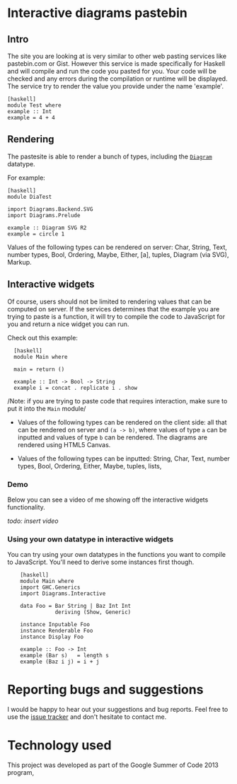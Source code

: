 # Interactive diagrams pastebin

## Intro

The site you are looking at is very similar to other web pasting
services like pastebin.com or Gist. However this service is made
specifically for Haskell and will compile and run the code you pasted
for you. Your code will be checked and any errors during the
compilation or runtime will be displayed. The service try to render
the value you provide under the name 'example'.

    [haskell]
    module Test where
    example :: Int
    example = 4 + 4

## Rendering

The pastesite is able to render a bunch of types, including the
[`Diagram`](http://projects.haskell.org/diagrams/) datatype.

For example:

    [haskell]
    module DiaTest

    import Diagrams.Backend.SVG
    import Diagrams.Prelude
    
    example :: Diagram SVG R2
    example = circle 1

Values of the following types can be rendered on server: Char, String,
Text, number types, Bool, Ordering, Maybe, Either, [a], tuples,
Diagram (via SVG), Markup.

## Interactive widgets

Of course, users should not be limited to rendering values that can be
computed on server. If the services determines that the example you
are trying to paste is a function, it will try to compile the code to
JavaScript for you and return a nice widget you can run.

Check out this example:
      
      [haskell]
      module Main where

      main = return ()
      
      example :: Int -> Bool -> String
      example i = concat . replicate i . show

/Note: if you are trying to paste code that requires interaction, make
sure to put it into the `Main` module/      

- Values of the following types can be rendered on the client side:
all that can be rendered on server and `(a -> b)`, where values of
type `a` can be inputted and values of type `b` can be rendered. The
diagrams are rendered using HTML5 Canvas.

- Values of the following types can be inputted: String, Char, Text,
  number types, Bool, Ordering, Either, Maybe, tuples, lists, 

### Demo

Below you can see a video of me showing off the interactive widgets
functionality.

*todo: insert video*

### Using your own datatype in interactive widgets

You can try using your own datatypes in the functions you want to
compile to JavaScript. You'll need to derive some instances first
though.

        [haskell]
        module Main where
        import GHC.Generics
        import Diagrams.Interactive
        
        data Foo = Bar String | Baz Int Int
                   deriving (Show, Generic)

        instance Inputable Foo
        instance Renderable Foo
        instance Display Foo

        example :: Foo -> Int
        example (Bar s)   = length s
        example (Baz i j) = i + j
        

# Reporting bugs and suggestions

I would be happy to hear out your suggestions and bug reports. Feel
free to use the [issue
tracker](http://github.com/co-dan/interactive-diagrams/issues) and
don't hesitate to contact me.

# Technology used

This project was developed as part of the Google Summer of Code 2013
program, 
